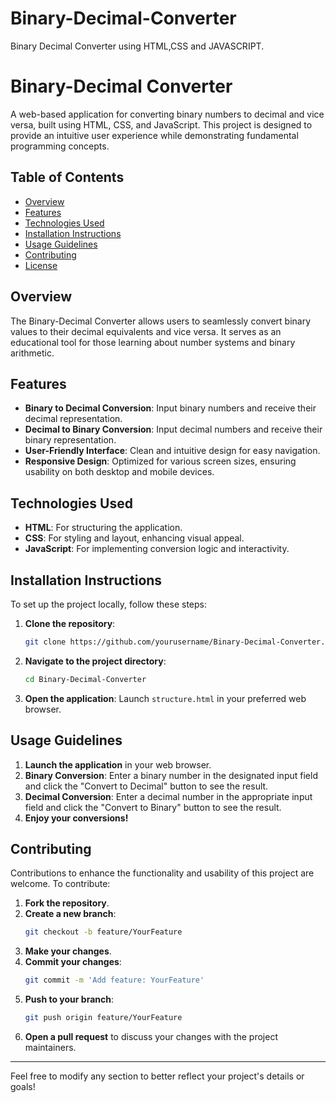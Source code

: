 # Binary-Decimal-Converter
Binary Decimal Converter using HTML,CSS and JAVASCRIPT.
# Binary-Decimal Converter

A web-based application for converting binary numbers to decimal and vice versa, built using HTML, CSS, and JavaScript. This project is designed to provide an intuitive user experience while demonstrating fundamental programming concepts.

## Table of Contents

- [Overview](#overview)
- [Features](#features)
- [Technologies Used](#technologies-used)
- [Installation Instructions](#installation-instructions)
- [Usage Guidelines](#usage-guidelines)
- [Contributing](#contributing)
- [License](#license)

## Overview

The Binary-Decimal Converter allows users to seamlessly convert binary values to their decimal equivalents and vice versa. It serves as an educational tool for those learning about number systems and binary arithmetic.

## Features

- **Binary to Decimal Conversion**: Input binary numbers and receive their decimal representation.
- **Decimal to Binary Conversion**: Input decimal numbers and receive their binary representation.
- **User-Friendly Interface**: Clean and intuitive design for easy navigation.
- **Responsive Design**: Optimized for various screen sizes, ensuring usability on both desktop and mobile devices.

## Technologies Used

- **HTML**: For structuring the application.
- **CSS**: For styling and layout, enhancing visual appeal.
- **JavaScript**: For implementing conversion logic and interactivity.

## Installation Instructions

To set up the project locally, follow these steps:

1. **Clone the repository**:
   ```bash
   git clone https://github.com/yourusername/Binary-Decimal-Converter.git
   ```

2. **Navigate to the project directory**:
   ```bash
   cd Binary-Decimal-Converter
   ```

3. **Open the application**: Launch `structure.html` in your preferred web browser.

## Usage Guidelines

1. **Launch the application** in your web browser.
2. **Binary Conversion**: Enter a binary number in the designated input field and click the "Convert to Decimal" button to see the result.
3. **Decimal Conversion**: Enter a decimal number in the appropriate input field and click the "Convert to Binary" button to see the result.
4. **Enjoy your conversions!**

## Contributing

Contributions to enhance the functionality and usability of this project are welcome. To contribute:

1. **Fork the repository**.
2. **Create a new branch**:
   ```bash
   git checkout -b feature/YourFeature
   ```
3. **Make your changes**.
4. **Commit your changes**:
   ```bash
   git commit -m 'Add feature: YourFeature'
   ```
5. **Push to your branch**:
   ```bash
   git push origin feature/YourFeature
   ```
6. **Open a pull request** to discuss your changes with the project maintainers.

---

Feel free to modify any section to better reflect your project's details or goals!
